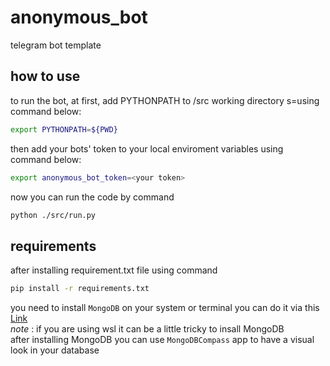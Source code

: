 # anonymous_bot
telegram bot template

## how to use

to run the bot, at first, add PYTHONPATH to /src working directory s=using command below:
```bash
export PYTHONPATH=${PWD}
```
then add your bots' token to your local enviroment variables using command below:
```bash
export anonymous_bot_token=<your token>
```
now you can run the code by command
```bash
python ./src/run.py
```
## requirements
after installing requirement.txt file using command
```bash
pip install -r requirements.txt
```
you need to install `MongoDB` on your system or terminal
you can do it via this [Link](https://www.digitalocean.com/community/tutorials/how-to-install-mongodb-on-ubuntu-20-04)  
*note* : if you are using wsl it can be a little tricky to insall MongoDB  
after installing MongoDB you can use `MongoDBCompass` app to have a visual look in your database
